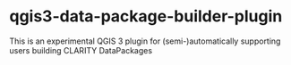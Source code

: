 # qgis3-data-package-builder-plugin
This is an experimental QGIS 3 plugin for (semi-)automatically supporting users building CLARITY DataPackages
